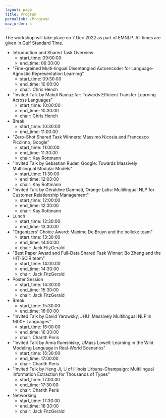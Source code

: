 ```yaml
---
layout: page
title: Program
permalink: /Program/
nav_order: 4
---
```


The workshop will take place on 7 Dec 2022 as part of EMNLP. All times are given in Gulf Standard Time.

* Introduction and Shared Task Overview
    * start_time: 09:00:00
    * end_time: 09:30:00
* "Fine-grained Multi-lingual Disentangled Autoencoder for Language-Agnostic Representation Learning"
    * start_time: 09:30:00
    * end_time: 10:00:00
    * chair: Chris Hench
* "Invited Talk by Mahdi Namazifar: Towards Efficient Transfer Learning Across Languages"
    * start_time: 10:00:00
    * end_time: 10:30:00
    * chair: Chris Hench
* Break
    * start_time: 10:30:00
    * end_time: 11:00:00
* "Zero-Shot Shared Task Winners: Massimo Nicosia and Francesco Piccinno, Google"
    * start_time: 11:00:00
    * end_time: 11:30:00
    * chair: Kay Rottmann
* "Invited Talk by Sebastian Ruder, Google: Towards Massively Multilingual Modular Models"
    * start_time: 11:30:00
    * end_time: 12:00:00
    * chair: Kay Rottmann
* "Invited Talk by Géraldine Damnati, Orange Labs: Multilingual NLP for Customer Relationship Management"
    * start_time: 12:00:00
    * end_time: 12:30:00
    * chair: Kay Rottmann
* Lunch
    * start_time: 12:30:00
    * end_time: 13:30:00
* "Organizers' Choice Award: Maxime De Bruyn and the bolleke team"
    * start_time: 13:30:00
    * end_time: 14:00:00
    * chair: Jack FitzGerald
* "Best Paper Award and Full-Data Shared Task Winner: Bo Zheng and the HIT-SCIR team"
    * start_time: 14:00:00
    * end_time: 14:30:00
    * chair: Jack FitzGerald
* Poster Session
    * start_time: 14:30:00
    * end_time: 15:30:00
    * chair: Jack FitzGerald
* Break
    * start_time: 15:30:00
    * end_time: 16:00:00
* "Invited Talk by David Yarowsky, JHU: Massively Multilingual NLP in 1600+ Languages"
    * start_time: 16:00:00
    * end_time: 16:30:00
    * chair: Charith Peris
* "Invited Talk by Anna Rumshisky, UMass Lowell: Learning in the Wild: Modeling Language in Real-World Scenarios"
    * start_time: 16:30:00
    * end_time: 17:00:00
    * chair: Charith Peris
* "Invited Talk by Heng Ji, U of Illinois Urbana-Champaign: Multilingual Information Extraction for Thousands of Types"
    * start_time: 17:00:00
    * end_time: 17:30:00
    * chair: Charith Peris
* Networking
    * start_time: 17:30:00
    * end_time: 18:30:00
    * chair: Jack FitzGerald
